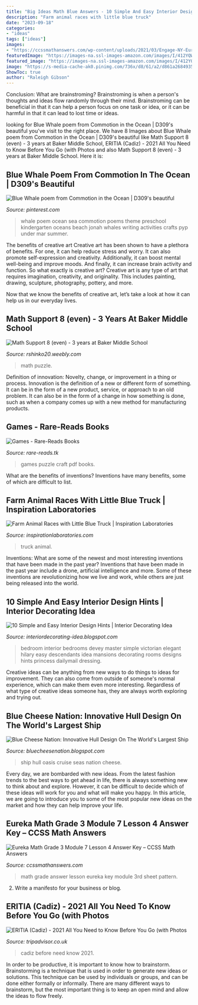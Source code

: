 ```yaml
---
title: "Big Ideas Math Blue Answers - 10 Simple And Easy Interior Design Hints"
description: "Farm animal races with little blue truck"
date: "2023-09-18"
categories:
- "ideas"
tags: ["ideas"]
images:
- "https://ccssmathanswers.com/wp-content/uploads/2021/03/Engage-NY-Eureka-Math-3rd-Grade-Module-7-Lesson-4-Answer-Key-Pattern-Sheet-Answer-Key.png"
featuredImage: "https://images-na.ssl-images-amazon.com/images/I/412YQW8W8XL._SX290_BO1,204,203,200_.jpg"
featured_image: "https://images-na.ssl-images-amazon.com/images/I/412YQW8W8XL._SX290_BO1,204,203,200_.jpg"
image: "https://s-media-cache-ak0.pinimg.com/736x/d8/61/a2/d861a2684935148ef180136a49a6c29d.jpg"
ShowToc: true
author: "Raleigh Gibson"
---
```



Conclusion:
What are brainstroming? Brainstroming is when a person's thoughts and ideas flow randomly through their mind. Brainstroming can be beneficial in that it can help a person focus on one task or idea, or it can be harmful in that it can lead to lost time or ideas.

	

		
looking for Blue Whale poem from Commotion in the Ocean | D309&#039;s beautiful you've visit to the right place. We have 8 Images about Blue Whale poem from Commotion in the Ocean | D309&#039;s beautiful like Math Support 8 (even) - 3 years at Baker Middle School, ERITIA (Cadiz) - 2021 All You Need to Know Before You Go (with Photos and also Math Support 8 (even) - 3 years at Baker Middle School. Here it is:
		
    
## Blue Whale Poem From Commotion In The Ocean | D309&#039;s Beautiful

<img loading=lazy src="https://s-media-cache-ak0.pinimg.com/736x/d8/61/a2/d861a2684935148ef180136a49a6c29d.jpg" onerror="this.onerror=null;this.src='https://tse3.mm.bing.net/th?id=OIP.N4reuip8ALtt9Auv2OQRdwHaJ3&amp;pid=15.1';" alt="Blue Whale poem from Commotion in the Ocean | D309&#039;s beautiful">

_Source: pinterest.com_

>whale poem ocean sea commotion poems theme preschool kindergarten oceans beach jonah whales writing activities crafts pyp under mar summer. 

	

The benefits of creative art
Creative art has been shown to have a plethora of benefits. For one, it can help reduce stress and worry. It can also promote self-expression and creativity. Additionally, it can boost mental well-being and improve moods. And finally, it can increase brain activity and function.
So what exactly is creative art? Creative art is any type of art that requires imagination, creativity, and originality. This includes painting, drawing, sculpture, photography, pottery, and more.

Now that we know the benefits of creative art, let’s take a look at how it can help us in our everyday lives.

    
## Math Support 8 (even) - 3 Years At Baker Middle School

<img loading=lazy src="http://rshinko20.weebly.com/uploads/4/2/3/7/42374723/3104241_orig.jpeg" onerror="this.onerror=null;this.src='https://tse1.mm.bing.net/th?id=OIP.6IX2aqFR0MI-JFhTyI2E_gHaJ6&amp;pid=15.1';" alt="Math Support 8 (even) - 3 years at Baker Middle School">

_Source: rshinko20.weebly.com_

>math puzzle. 

	

Definition of innovation: Novelty, change, or improvement in a thing or process.
Innovation is the definition of a new or different form of something. It can be in the form of a new product, service, or approach to an old problem. It can also be in the form of a change in how something is done, such as when a company comes up with a new method for manufacturing products.

    
## Games - Rare-Reads Books

<img loading=lazy src="https://images-na.ssl-images-amazon.com/images/I/412YQW8W8XL._SX290_BO1,204,203,200_.jpg" onerror="this.onerror=null;this.src='https://tse1.mm.bing.net/th?id=OIP.CiIC3Wa4KTxU5_CXOtJq6QAAAA&amp;pid=15.1';" alt="Games - Rare-Reads Books">

_Source: rare-reads.tk_

>games puzzle craft pdf books. 

	

What are the benefits of inventions?
Inventions have many benefits, some of which are difficult to list.

    
## Farm Animal Races With Little Blue Truck | Inspiration Laboratories

<img loading=lazy src="https://inspirationlaboratories.com/wp-content/uploads/2016/10/Little-Blue-Truck-fb.jpg" onerror="this.onerror=null;this.src='https://tse3.mm.bing.net/th?id=OIP.tjQzwF-owzjpKaecXBFztAHaD3&amp;pid=15.1';" alt="Farm Animal Races with Little Blue Truck | Inspiration Laboratories">

_Source: inspirationlaboratories.com_

>truck animal. 

	

Inventions: What are some of the newest and most interesting inventions that have been made in the past year?
Inventions that have been made in the past year include a drone, artificial intelligence and more. Some of these inventions are revolutionizing how we live and work, while others are just being released into the world.

    
## 10 Simple And Easy Interior Design Hints | Interior Decorating Idea

<img loading=lazy src="http://4.bp.blogspot.com/-GP-47GNqYAE/UH3f_kQlURI/AAAAAAAAA8U/RUH3rJFFIFs/s640/Elegant+blue++master+bedroom.jpg" onerror="this.onerror=null;this.src='https://tse4.mm.bing.net/th?id=OIP.qof-u4HaD8qz9lCmJHDfJAHaE5&amp;pid=15.1';" alt="10 Simple and Easy Interior Design Hints | Interior Decorating Idea">

_Source: interiordecorating-idea.blogspot.com_

>bedroom interior bedrooms devey master simple victorian elegant hilary easy descendants idea mansions decorating rooms designs hints princess dailymail dressing. 

	

Creative ideas can be anything from new ways to do things to ideas for improvement. They can also come from outside of someone's normal experience, which can make them even more interesting. Regardless of what type of creative ideas someone has, they are always worth exploring and trying out.

    
## Blue Cheese Nation: Innovative Hull Design On The World&#039;s Largest Ship

<img loading=lazy src="http://2.bp.blogspot.com/-Lkb9Sy7yOy4/UFvZaC083oI/AAAAAAAAAbc/Pe6whNBkkxc/s1600/Oasis+at+dusk.jpg" onerror="this.onerror=null;this.src='https://tse1.mm.bing.net/th?id=OIP.ZnfHgsUbDAz1iWG8ARLYUwHaEK&amp;pid=15.1';" alt="Blue Cheese Nation: Innovative Hull Design On The World&#039;s Largest Ship">

_Source: bluecheesenation.blogspot.com_

>ship hull oasis cruise seas nation cheese. 

	

Every day, we are bombarded with new ideas. From the latest fashion trends to the best ways to get ahead in life, there is always something new to think about and explore. However, it can be difficult to decide which of these ideas will work for you and what will make you happy. In this article, we are going to introduce you to some of the most popular new ideas on the market and how they can help improve your life.

    
## Eureka Math Grade 3 Module 7 Lesson 4 Answer Key – CCSS Math Answers

<img loading=lazy src="https://ccssmathanswers.com/wp-content/uploads/2021/03/Engage-NY-Eureka-Math-3rd-Grade-Module-7-Lesson-4-Answer-Key-Pattern-Sheet-Answer-Key.png" onerror="this.onerror=null;this.src='https://tse4.mm.bing.net/th?id=OIP.nrS3zuq9sEstwlSRDbriFgHaI1&amp;pid=15.1';" alt="Eureka Math Grade 3 Module 7 Lesson 4 Answer Key – CCSS Math Answers">

_Source: ccssmathanswers.com_

>math grade answer lesson eureka key module 3rd sheet pattern. 

	

2. Write a manifesto for your business or blog.

    
## ERITIA (Cadiz) - 2021 All You Need To Know Before You Go (with Photos

<img loading=lazy src="https://media-cdn.tripadvisor.com/media/photo-s/12/65/6d/a5/obra-de-pintura.jpg" onerror="this.onerror=null;this.src='https://tse4.mm.bing.net/th?id=OIP.qJfXrHRDiD5ctGSxANrCFAAAAA&amp;pid=15.1';" alt="ERITIA (Cadiz) - 2021 All You Need to Know Before You Go (with Photos">

_Source: tripadvisor.co.uk_

>cadiz before need know 2021. 

	

In order to be productive, it is important to know how to brainstorm. Brainstorming is a technique that is used in order to generate new ideas or solutions. This technique can be used by individuals or groups, and can be done either formally or informally. There are many different ways to brainstorm, but the most important thing is to keep an open mind and allow the ideas to flow freely.

